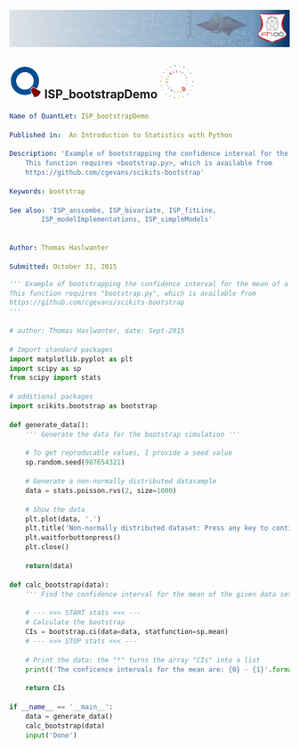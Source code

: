 [<img src="../../../../resources/quantletLogo_FH.png" alt="Intro to Statistics with Python">](https://github.com/thomas-haslwanter/statsintro_python)

## [<img src="../../../../resources/qloqo.png" alt="Visit QuantNet">](http://quantlet.de/) **ISP_bootstrapDemo** [<img src="../../../../resources/QN2.png" width="60" alt="Visit QuantNet 2.0">](http://quantlet.de/)

```yaml
Name of QuantLet: ISP_bootstrapDemo

Published in:  An Introduction to Statistics with Python

Description: 'Example of bootstrapping the confidence interval for the mean of a sample distribution
    This function requires <bootstrap.py>, which is available from
    https://github.com/cgevans/scikits-bootstrap'

Keywords: bootstrap

See also: 'ISP_anscombe, ISP_bivariate, ISP_fitLine,
        ISP_modelImplementations, ISP_simpleModels'


Author: Thomas Haslwanter 

Submitted: October 31, 2015 

```

```py
''' Example of bootstrapping the confidence interval for the mean of a sample distribution
This function requires "bootstrap.py", which is available from
https://github.com/cgevans/scikits-bootstrap
'''

# author: Thomas Haslwanter, date: Sept-2015

# Import standard packages
import matplotlib.pyplot as plt
import scipy as sp
from scipy import stats

# additional packages
import scikits.bootstrap as bootstrap

def generate_data():
    ''' Generate the data for the bootstrap simulation '''
    
    # To get reproducable values, I provide a seed value
    sp.random.seed(987654321)   
    
    # Generate a non-normally distributed datasample
    data = stats.poisson.rvs(2, size=1000)
    
    # Show the data
    plt.plot(data, '.')
    plt.title('Non-normally distributed dataset: Press any key to continue')
    plt.waitforbuttonpress()
    plt.close()    
    
    return(data)
    
def calc_bootstrap(data):
    ''' Find the confidence interval for the mean of the given data set with bootstrapping. '''
    
    # --- >>> START stats <<< ---
    # Calculate the bootstrap
    CIs = bootstrap.ci(data=data, statfunction=sp.mean)
    # --- >>> STOP stats <<< ---
    
    # Print the data: the "*" turns the array "CIs" into a list
    print(('The conficence intervals for the mean are: {0} - {1}'.format(*CIs)))
    
    return CIs

if __name__ == '__main__':
    data = generate_data()
    calc_bootstrap(data)
    input('Done')
```
